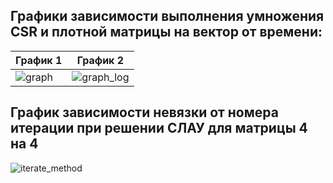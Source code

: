 ## Графики зависимости выполнения умножения CSR и плотной матрицы на вектор от времени:
| График 1 | График 2 |
|----------|----------|
| ![graph](https://github.com/user-attachments/assets/66df29ae-c679-462f-8489-65519edeb6c0) | ![graph_log](https://github.com/user-attachments/assets/bf78f32c-b642-42e9-8be6-6c47459acb55)

## График зависимости невязки от номера итерации при решении СЛАУ для матрицы 4 на 4
![iterate_method](https://github.com/user-attachments/assets/0760ca40-6fdf-40f4-9e78-a42a049f8c29)






